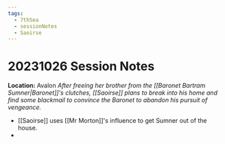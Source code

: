 ```yaml
---
tags:
  - 7thSea
  - sessionNotes
  - Saoirse
---
```

# 20231026 Session Notes
**Location:** Avalon
*After freeing her brother from the [[Baronet Bartram Sumner|Baronet]]'s clutches, [[Saoirse]] plans to break into his home and find some blackmail to convince the Baronet to abandon his pursuit of vengeance.*

- [[Saoirse]] uses [[Mr Morton]]'s influence to get Sumner out of the house.
- 